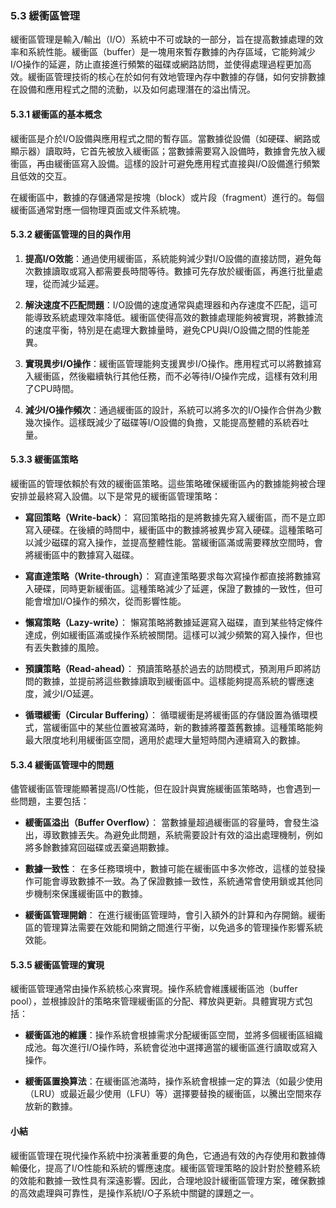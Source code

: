 ### 5.3 緩衝區管理

緩衝區管理是輸入/輸出（I/O）系統中不可或缺的一部分，旨在提高數據處理的效率和系統性能。緩衝區（buffer）是一塊用來暫存數據的內存區域，它能夠減少I/O操作的延遲，防止直接進行頻繁的磁碟或網路訪問，並使得處理過程更加高效。緩衝區管理技術的核心在於如何有效地管理內存中數據的存儲，如何安排數據在設備和應用程式之間的流動，以及如何處理潛在的溢出情況。

#### 5.3.1 緩衝區的基本概念

緩衝區是介於I/O設備與應用程式之間的暫存區。當數據從設備（如硬碟、網路或顯示器）讀取時，它首先被放入緩衝區；當數據需要寫入設備時，數據會先放入緩衝區，再由緩衝區寫入設備。這樣的設計可避免應用程式直接與I/O設備進行頻繁且低效的交互。

在緩衝區中，數據的存儲通常是按塊（block）或片段（fragment）進行的。每個緩衝區通常對應一個物理頁面或文件系統塊。

#### 5.3.2 緩衝區管理的目的與作用

1. **提高I/O效能**：通過使用緩衝區，系統能夠減少對I/O設備的直接訪問，避免每次數據讀取或寫入都需要長時間等待。數據可先存放於緩衝區，再進行批量處理，從而減少延遲。
   
2. **解決速度不匹配問題**：I/O設備的速度通常與處理器和內存速度不匹配，這可能導致系統處理效率降低。緩衝區使得高效的數據處理能夠被實現，將數據流的速度平衡，特別是在處理大數據量時，避免CPU與I/O設備之間的性能差異。

3. **實現異步I/O操作**：緩衝區管理能夠支援異步I/O操作。應用程式可以將數據寫入緩衝區，然後繼續執行其他任務，而不必等待I/O操作完成，這樣有效利用了CPU時間。

4. **減少I/O操作頻次**：通過緩衝區的設計，系統可以將多次的I/O操作合併為少數幾次操作。這樣既減少了磁碟等I/O設備的負擔，又能提高整體的系統吞吐量。

#### 5.3.3 緩衝區策略

緩衝區的管理依賴於有效的緩衝區策略。這些策略確保緩衝區內的數據能夠被合理安排並最終寫入設備。以下是常見的緩衝區管理策略：

- **寫回策略（Write-back）**：
  寫回策略指的是將數據先寫入緩衝區，而不是立即寫入硬碟。在後續的時間中，緩衝區中的數據將被異步寫入硬碟。這種策略可以減少磁碟的寫入操作，並提高整體性能。當緩衝區滿或需要釋放空間時，會將緩衝區中的數據寫入磁碟。

- **寫直達策略（Write-through）**：
  寫直達策略要求每次寫操作都直接將數據寫入硬碟，同時更新緩衝區。這種策略減少了延遲，保證了數據的一致性，但可能會增加I/O操作的頻次，從而影響性能。

- **懶寫策略（Lazy-write）**：
  懶寫策略將數據延遲寫入磁碟，直到某些特定條件達成，例如緩衝區滿或操作系統被關閉。這樣可以減少頻繁的寫入操作，但也有丟失數據的風險。

- **預讀策略（Read-ahead）**：
  預讀策略基於過去的訪問模式，預測用戶即將訪問的數據，並提前將這些數據讀取到緩衝區中。這樣能夠提高系統的響應速度，減少I/O延遲。

- **循環緩衝（Circular Buffering）**：
  循環緩衝是將緩衝區的存儲設置為循環模式，當緩衝區中的某些位置被寫滿時，新的數據將覆蓋舊數據。這種策略能夠最大限度地利用緩衝區空間，適用於處理大量短時間內連續寫入的數據。

#### 5.3.4 緩衝區管理中的問題

儘管緩衝區管理能顯著提高I/O性能，但在設計與實施緩衝區策略時，也會遇到一些問題，主要包括：

- **緩衝區溢出（Buffer Overflow）**：
  當數據量超過緩衝區的容量時，會發生溢出，導致數據丟失。為避免此問題，系統需要設計有效的溢出處理機制，例如將多餘數據寫回磁碟或丟棄過期數據。

- **數據一致性**：
  在多任務環境中，數據可能在緩衝區中多次修改，這樣的並發操作可能會導致數據不一致。為了保證數據一致性，系統通常會使用鎖或其他同步機制來保護緩衝區中的數據。

- **緩衝區管理開銷**：
  在進行緩衝區管理時，會引入額外的計算和內存開銷。緩衝區的管理算法需要在效能和開銷之間進行平衡，以免過多的管理操作影響系統效能。

#### 5.3.5 緩衝區管理的實現

緩衝區管理通常由操作系統核心來實現。操作系統會維護緩衝區池（buffer pool），並根據設計的策略來管理緩衝區的分配、釋放與更新。具體實現方式包括：

- **緩衝區池的維護**：操作系統會根據需求分配緩衝區空間，並將多個緩衝區組織成池。每次進行I/O操作時，系統會從池中選擇適當的緩衝區進行讀取或寫入操作。
  
- **緩衝區置換算法**：在緩衝區池滿時，操作系統會根據一定的算法（如最少使用（LRU）或最近最少使用（LFU）等）選擇要替換的緩衝區，以騰出空間來存放新的數據。

#### 小結

緩衝區管理在現代操作系統中扮演著重要的角色，它通過有效的內存使用和數據傳輸優化，提高了I/O性能和系統的響應速度。緩衝區管理策略的設計對於整體系統的效能和數據一致性具有深遠影響。因此，合理地設計緩衝區管理方案，確保數據的高效處理與可靠性，是操作系統I/O子系統中關鍵的課題之一。